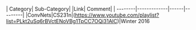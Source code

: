 | Category| Sub-Category| |Link| Comment|
| --------|-------------|------|---------|
|ConvNets|CS231n|(https://www.youtube.com/playlist?list=PLkt2uSq6rBVctENoVBg1TpCC7OQi31AlC)|Winter 2016

